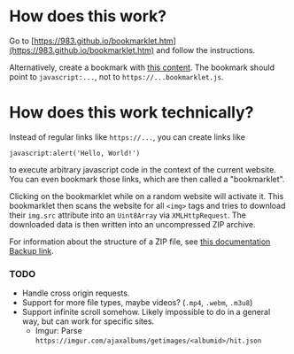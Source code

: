 # How does this work?

Go to [https://983.github.io/bookmarklet.htm](https://983.github.io/bookmarklet.htm) and follow the instructions.

Alternatively, create a bookmark with [this content](https://raw.githubusercontent.com/983/FileDownloader/master/bookmarklet.js). The bookmark should point to `javascript:...`, not to `https://...bookmarklet.js`.

# How does this work technically?

Instead of regular links like `https://...`, you can create links like

```
javascript:alert('Hello, World!')
```

to execute arbitrary javascript code in the context of the current website. You can even bookmark those links, which are then called a "bookmarklet".

Clicking on the bookmarklet while on a random website will activate it. This bookmarklet then scans the website for all `<img>` tags and tries to download their `img.src` attribute into an `Uint8Array` via `XMLHttpRequest`. The downloaded data is then written into an uncompressed ZIP archive.

For information about the structure of a ZIP file, see [this documentation](https://users.cs.jmu.edu/buchhofp/forensics/formats/pkzip.html) [Backup link](https://web.archive.org/web/20200517162823/https://users.cs.jmu.edu/buchhofp/forensics/formats/pkzip.html).

### TODO
* Handle cross origin requests.
* Support for more file types, maybe videos? (`.mp4`, `.webm`, `.m3u8`)
* Support infinite scroll somehow. Likely impossible to do in a general way, but can work for specific sites.
  * Imgur: Parse `https://imgur.com/ajaxalbums/getimages/<albumid>/hit.json`
